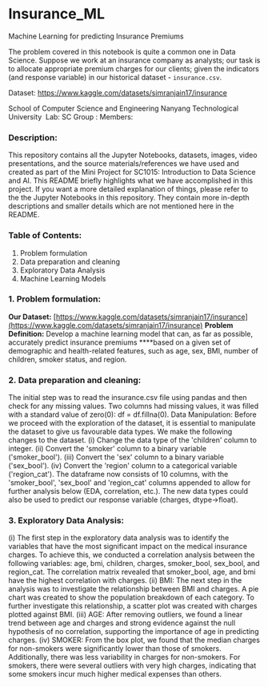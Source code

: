 # Insurance_ML
Machine Learning for predicting Insurance Premiums

The problem covered in this notebook is quite a common one in Data Science. Suppose we work at an insurance company as analysts; our task is to allocate appropriate premium charges for our clients; given the indicators (and response variable) in our historical dataset -  `insurance.csv`. 

Dataset: https://www.kaggle.com/datasets/simranjain17/insurance


School of Computer Science and Engineering Nanyang Technological University 
Lab: 
SC Group : 
Members:

### Description:
This repository contains all the Jupyter Notebooks, datasets, images, video presentations, and the source materials/references we have used and created as part of the Mini Project for SC1015: Introduction to Data Science and AI.
This README briefly highlights what we have accomplished in this project. If you want a more detailed explanation of things, please refer to the the Jupyter Notebooks in this repository. They contain more in-depth descriptions and smaller details which are not mentioned here in the README.

### Table of Contents:
1. Problem formulation
2. Data preparation and cleaning
3. Exploratory Data Analysis
4. Machine Learning Models

### 1. Problem formulation:
**Our Dataset:** [https://www.kaggle.com/datasets/simranjain17/insurance](https://www.kaggle.com/datasets/simranjain17/insurance)
**Problem Definition:** Develop a machine learning model that can, as far as possible, accurately predict insurance premiums ****based on a given set of demographic and health-related features, such as age, sex, BMI, number of children, smoker status, and region.

### 2. Data preparation and cleaning:
The initial step was to read the insurance.csv file using pandas and then check for any missing values. Two columns had missing values, it was filled with a standard value of zero(0): df = df.fillna(0).
Data Manipulation: Before we proceed with the exploration of the dataset, it is essential to manipulate the dataset to give us favourable data types. We make the following changes to the dataset.
(i) Change the data type of the 'children' column to integer.
(ii) Convert the 'smoker' column to a binary variable ('smoker_bool').
(iii) Convert the 'sex' column to a binary variable ('sex_bool').
(iv) Convert the 'region' column to a categorical variable ('region_cat').
The dataframe now consists of 10 columns, with the 'smoker_bool', 'sex_bool' and 'region_cat' columns appended to allow for further analysis below (EDA, correlation, etc.). The new data types could also be used to predict our response variable (charges, dtype->float).

### 3. ****Exploratory Data Analysis:****
(i) The first step in the exploratory data analysis was to identify the variables that have the most significant impact on the medical insurance charges. To achieve this, we conducted a correlation analysis between the following variables: age, bmi, children, charges, smoker_bool, sex_bool, and region_cat. The correlation matrix revealed that smoker_bool, age, and bmi have the highest correlation with charges.
(ii) BMI: The next step in the analysis was to investigate the relationship between BMI and charges. A pie chart was created to show the population breakdown of each category. To further investigate this relationship, a scatter plot was created with charges plotted against BMI.
(iii) AGE: After removing outliers, we found a linear trend between age and charges and strong evidence against the null hypothesis of no correlation, supporting the importance of age in predicting charges.
(iv) SMOKER: From the box plot, we found that the median charges for non-smokers were significantly lower than those of smokers. Additionally, there was less variability in charges for non-smokers. For smokers, there were several outliers with very high charges, indicating that some smokers incur much higher medical expenses than others.

